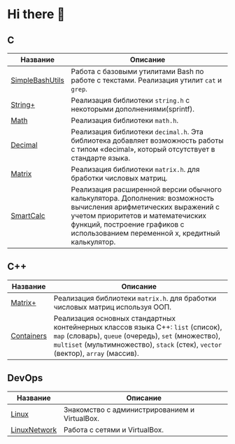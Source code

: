 # Hi there 👋
## С
| Название | Описание |
| ----------- | ----------- |
| [SimpleBashUtils](https://github.com/Yusuf-corinnem/SimpleBashUtils)    |  Работа с базовыми утилитами Bash по работе с текстами. Реализация утилит `cat` и `grep`. |
| [String+](https://github.com/Yusuf-corinnem/StringPlus) | Реализация библиотеки `string.h` с некоторыми дополнениями(sprintf). |
| [Math](https://github.com/Yusuf-corinnem/Math) | Реализация библиотеки `math.h`. |
| [Decimal](https://github.com/Yusuf-corinnem/Decimal) | Реализация библиотеки `decimal.h`. Эта библиотека добавляет возможность работы с типом «decimal», который отсутствует в стандарте языка. |
| [Matrix](https://github.com/Yusuf-corinnem/Matrix) | Реализация библиотеки `matrix.h`. для бработки числовых матриц. |
| [SmartCalc](https://github.com/Yusuf-corinnem/SmartCalc) | Реализация расширенной версии обычного калькулятора. Дополнения: возможность вычисления арифметических выражений с учетом приоритетов и математечиских функций, построение графиков с использованием переменной x, кредитный калькулятор.  |

## C++
| Название | Описание |
| ----------- | ----------- |
| [Matrix+](https://github.com/Yusuf-corinnem/MatrixPlus) | Реализация библиотеки `matrix.h`. для бработки числовых матриц используя ООП. |
| [Containers](https://github.com/Yusuf-corinnem/Containers) | Реализация основных стандартных контейнерных классов языка С++: `list` (список), `map` (словарь), `queue` (очередь), `set` (множество), `multiset` (мультимножество), `stack` (стек), `vector` (вектор), `array` (массив). |

## DevOps
| Название | Описание |
| ----------- | ----------- |
| [Linux](https://github.com/Yusuf-corinnem/Linux) | Знакомство с администрированием и VirtualBox. |
| [LinuxNetwork](https://github.com/Yusuf-corinnem/LinuxNetwork) | Работа с сетями и VirtualBox. |
<!--
**Yusuf-corinnem/Yusuf-corinnem** is a ✨ _special_ ✨ repository because its `README.md` (this file) appears on your GitHub profile.

Here are some ideas to get you started:

- 🔭 I’m currently working on ...
- 🌱 I’m currently learning ...
- 👯 I’m looking to collaborate on ...
- 🤔 I’m looking for help with ...
- 💬 Ask me about ...
- 📫 How to reach me: ...
- 😄 Pronouns: ...
- ⚡ Fun fact: ...
-->
